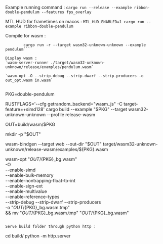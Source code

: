 Example running command :
```cargo run --release --example ribbon-double-pendulum --features fps_overlay```

MTL HUD for frametimes on macos :
```MTL_HUD_ENABLED=1 cargo run --example ribbon-double-pendulum```


Compile for wasm :
```RUSTFLAGS='--cfg getrandom_backend="wasm_js" -C target-feature=+simd128' \
        cargo run -r --target wasm32-unknown-unknown --example pendulum```

Display wasm :
`wasm-server-runner ./target/wasm32-unknown-unknown/release/examples/pendulum.wasm`

`wasm-opt -O --strip-debug --strip-dwarf --strip-producers -o out_opt.wasm in.wasm`


```
PKG=double-pendulum

RUSTFLAGS='--cfg getrandom_backend="wasm_js" -C target-feature=+simd128' cargo build --example "$PKG" --target wasm32-unknown-unknown --profile release-wasm

OUT=build/wasm/$PKG

mkdir -p "$OUT"

wasm-bindgen --target web --out-dir "$OUT" target/wasm32-unknown-unknown/release-wasm/examples/${PKG}.wasm

wasm-opt "$OUT/${PKG}_bg.wasm" \
  -O \
  --enable-simd \
  --enable-bulk-memory \
  --enable-nontrapping-float-to-int \
  --enable-sign-ext \
  --enable-multivalue \
  --enable-reference-types \
  --strip-debug --strip-dwarf --strip-producers \
  -o "$OUT/${PKG}_bg.wasm.tmp" \
&& mv "$OUT/${PKG}_bg.wasm.tmp" "$OUT/${PKG}_bg.wasm"
```

Serve build folder through python http :
```
cd build/
python -m http.server